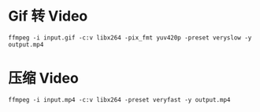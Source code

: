 # Gif 转 Video

```shell
ffmpeg -i input.gif -c:v libx264 -pix_fmt yuv420p -preset veryslow -y output.mp4
```

# 压缩 Video

```shell
ffmpeg -i input.mp4 -c:v libx264 -preset veryfast -y output.mp4
```
